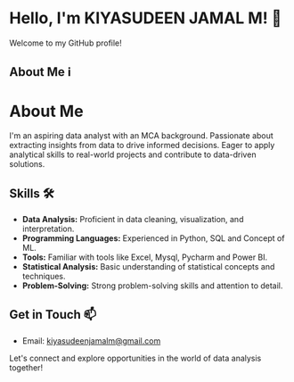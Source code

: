 # Hello, I'm KIYASUDEEN JAMAL M! 👋

Welcome to my GitHub profile!

## About Me ℹ️

# About Me

I'm an aspiring data analyst with an MCA background. Passionate about extracting insights from data to drive informed decisions. Eager to apply analytical skills to real-world projects and contribute to data-driven solutions.


## Skills 🛠️

- **Data Analysis:** Proficient in data cleaning, visualization, and interpretation.
- **Programming Languages:** Experienced in Python, SQL and Concept of ML.
- **Tools:** Familiar with tools like Excel, Mysql, Pycharm and Power BI.
- **Statistical Analysis:** Basic understanding of statistical concepts and techniques.
- **Problem-Solving:** Strong problem-solving skills and attention to detail.



## Get in Touch 📫

- Email: kiyasudeenjamalm@gmail.com

Let's connect and explore opportunities in the world of data analysis together!
